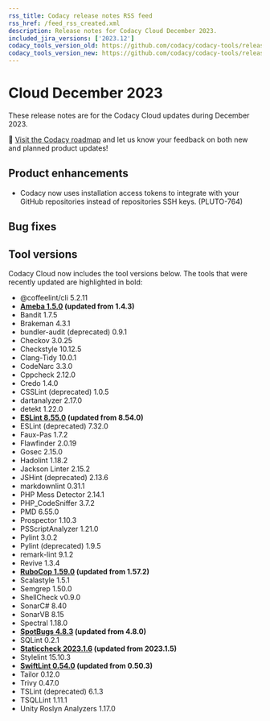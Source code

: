 ```yaml
---
rss_title: Codacy release notes RSS feed
rss_href: /feed_rss_created.xml
description: Release notes for Codacy Cloud December 2023.
included_jira_versions: ['2023.12']
codacy_tools_version_old: https://github.com/codacy/codacy-tools/releases/tag/7.10.123
codacy_tools_version_new: https://github.com/codacy/codacy-tools/releases/tag/7.10.158
---
```


# Cloud December 2023

These release notes are for the Codacy Cloud updates during December 2023.

📢 [Visit the Codacy roadmap](https://roadmap.codacy.com) and <span class="skip-vale">let us know</span> your feedback on both new and planned product updates!

<!--TODO Check these issues manually

Jira issues without release notes

Epics:
-   https://codacy.atlassian.net/browse/TAROT-2442
-   https://codacy.atlassian.net/browse/PLUTO-740
-   https://codacy.atlassian.net/browse/DOCS-291
Bugs and other issues:
-   https://codacy.atlassian.net/browse/TS-695
-   https://codacy.atlassian.net/browse/TS-677
-   https://codacy.atlassian.net/browse/TAROT-2448
-   https://codacy.atlassian.net/browse/DOCS-628
-   https://codacy.atlassian.net/browse/DOCS-627
-   https://codacy.atlassian.net/browse/DOCS-623
-   https://codacy.atlassian.net/browse/DOCS-621
-   https://codacy.atlassian.net/browse/DOCS-619
-   https://codacy.atlassian.net/browse/DOCS-615
-   https://codacy.atlassian.net/browse/DOCS-611
-   https://codacy.atlassian.net/browse/DOCS-589

Jira issues with disabled release notes

Epics:
-   https://codacy.atlassian.net/browse/IO-550
-   https://codacy.atlassian.net/browse/CY-4844
-   https://codacy.atlassian.net/browse/ALA-623
Bugs and other issues:
-   https://codacy.atlassian.net/browse/TS-717
-   https://codacy.atlassian.net/browse/TS-716
-   https://codacy.atlassian.net/browse/TS-713
-   https://codacy.atlassian.net/browse/TS-712
-   https://codacy.atlassian.net/browse/TS-705
-   https://codacy.atlassian.net/browse/TS-704
-   https://codacy.atlassian.net/browse/TS-702
-   https://codacy.atlassian.net/browse/TS-701
-   https://codacy.atlassian.net/browse/TS-696
-   https://codacy.atlassian.net/browse/TS-694
-   https://codacy.atlassian.net/browse/TS-691
-   https://codacy.atlassian.net/browse/TS-688
-   https://codacy.atlassian.net/browse/TS-687
-   https://codacy.atlassian.net/browse/TS-686
-   https://codacy.atlassian.net/browse/TS-685
-   https://codacy.atlassian.net/browse/TS-679
-   https://codacy.atlassian.net/browse/TS-663
-   https://codacy.atlassian.net/browse/TS-573
-   https://codacy.atlassian.net/browse/TS-562
-   https://codacy.atlassian.net/browse/TAROT-2498
-   https://codacy.atlassian.net/browse/PLUTO-832
-   https://codacy.atlassian.net/browse/IO-919
-   https://codacy.atlassian.net/browse/IO-912
-   https://codacy.atlassian.net/browse/IO-909
-->

## Product enhancements

-   Codacy now uses installation access tokens to integrate with your GitHub repositories instead of repositories SSH keys. (PLUTO-764)

## Bug fixes


## Tool versions

Codacy Cloud now includes the tool versions below. The tools that were recently updated are highlighted in bold:

-   @coffeelint/cli 5.2.11
-   **[Ameba 1.5.0](https://github.com/crystal-ameba/ameba/releases/tag/v1.5.0) (updated from 1.4.3)**
-   Bandit 1.7.5
-   Brakeman 4.3.1
-   bundler-audit (deprecated) 0.9.1
-   Checkov 3.0.25
-   Checkstyle 10.12.5
-   Clang-Tidy 10.0.1
-   CodeNarc 3.3.0
-   Cppcheck 2.12.0
-   Credo 1.4.0
-   CSSLint (deprecated) 1.0.5
-   dartanalyzer 2.17.0
-   detekt 1.22.0
-   **[ESLint 8.55.0](https://github.com/eslint/eslint/releases/tag/v8.55.0) (updated from 8.54.0)**
-   ESLint (deprecated) 7.32.0
-   Faux-Pas 1.7.2
-   Flawfinder 2.0.19
-   Gosec 2.15.0
-   Hadolint 1.18.2
-   Jackson Linter 2.15.2
-   JSHint (deprecated) 2.13.6
-   markdownlint 0.31.1
-   PHP Mess Detector 2.14.1
-   PHP_CodeSniffer 3.7.2
-   PMD 6.55.0
-   Prospector 1.10.3
-   PSScriptAnalyzer 1.21.0
-   Pylint 3.0.2
-   Pylint (deprecated) 1.9.5
-   remark-lint 9.1.2
-   Revive 1.3.4
-   **[RuboCop 1.59.0](https://github.com/rubocop/rubocop/releases/tag/v1.59.0) (updated from 1.57.2)**
-   Scalastyle 1.5.1
-   Semgrep 1.50.0
-   ShellCheck v0.9.0
-   SonarC# 8.40
-   SonarVB 8.15
-   Spectral 1.18.0
-   **[SpotBugs 4.8.3](https://github.com/spotbugs/spotbugs/releases/tag/4.8.3) (updated from 4.8.0)**
-   SQLint 0.2.1
-   **[Staticcheck 2023.1.6](https://staticcheck.io/changes/2023.1.6/#2023.1.6) (updated from 2023.1.5)**
-   Stylelint 15.10.3
-   **[SwiftLint 0.54.0](https://github.com/realm/SwiftLint/releases/tag/0.54.0) (updated from 0.50.3)**
-   Tailor 0.12.0
-   Trivy 0.47.0
-   TSLint (deprecated) 6.1.3
-   TSQLLint 1.11.1
-   Unity Roslyn Analyzers 1.17.0
